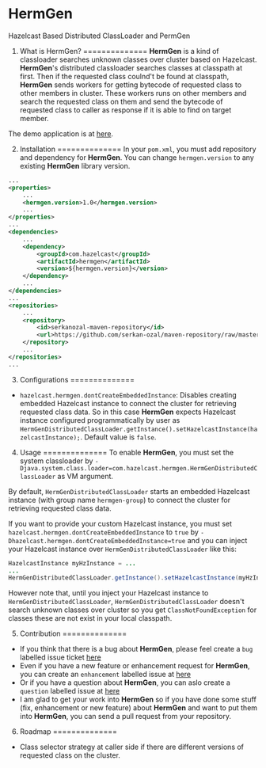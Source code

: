 # HermGen
Hazelcast Based Distributed ClassLoader and PermGen

1. What is HermGen?
==============
**HermGen** is a kind of classloader searches unknown classes over cluster based on Hazelcast. **HermGen**'s distributed classloader searches classes at classpath at first. Then if the requested class coulnd't be found at classpath, **HermGen** sends workers for getting bytecode of requested class to other members in cluster. These workers runs on other members and search the requested class on them and send the bytecode of requested class to caller as response if it is able to find on target member.

The demo application is at [here](https://github.com/serkan-ozal/hermgen-demo).

2. Installation
==============
In your `pom.xml`, you must add repository and dependency for **HermGen**. 
You can change `hermgen.version` to any existing **HermGen** library version.

``` xml
...
<properties>
    ...
    <hermgen.version>1.0</hermgen.version>
    ...
</properties>
...
<dependencies>
    ...
	<dependency>
		<groupId>com.hazelcast</groupId>
		<artifactId>hermgen</artifactId>
		<version>${hermgen.version}</version>
	</dependency>
	...
</dependencies>
...
<repositories>
	...
	<repository>
		<id>serkanozal-maven-repository</id>
		<url>https://github.com/serkan-ozal/maven-repository/raw/master/</url>
	</repository>
	...
</repositories>
...
```

3. Configurations
==============
- `hazelcast.hermgen.dontCreateEmbeddedInstance`: Disables creating embedded Hazelcast instance to connect the cluster for retrieving requested class data. So in this case **HermGen** expects Hazelcast instance configured programmatically by user as `HermGenDistributedClassLoader.getInstance().setHazelcastInstance(hazelcastInstance);`. Default value is `false`.

4. Usage
==============
To enable **HermGen**, you must set the system classloader by `-Djava.system.class.loader=com.hazelcast.hermgen.HermGenDistributedClassLoader` as VM argument.

By default, `HermGenDistributedClassLoader` starts an embedded Hazelcast instance (with group name `hermgen-group`) to connect the cluster for retrieving requested class data. 

If you want to provide your custom Hazelcast instance, you must set `hazelcast.hermgen.dontCreateEmbeddedInstance` to `true` by `-Dhazelcast.hermgen.dontCreateEmbeddedInstance=true` and you can inject your Hazelcast instance over `HermGenDistributedClassLoader` like this:

``` java
HazelcastInstance myHzInstance = ...
...
HermGenDistributedClassLoader.getInstance().setHazelcastInstance(myHzInstance);
```

However note that, until you inject your Hazelcast instance to `HermGenDistributedClassLoader`, `HermGenDistributedClassLoader` doesn't search unknown classes over cluster so you get `ClassNotFoundException` for classes these are not exist in your local classpath.

5. Contribution
==============
- If you think that there is a bug about **HermGen**, please feel create a `bug` labelled issue ticket [here](https://github.com/serkan-ozal/hermgen/issues/new)
- Even if you have a new feature or enhancement request for **HermGen**, you can create an `enhancement` labelled issue at [here](https://github.com/serkan-ozal/hermgen/issues/new)
- Or if you have a question about **HermGen**, you can aslo create a `question` labelled issue at [here](https://github.com/serkan-ozal/hermgen/issues/new)
- I am glad to get your work into **HermGen** so if you have done some stuff (fix, enhancement or new feature) about **HermGen** and want to put them into **HermGen**, you can send a pull request from your repository.

6. Roadmap
==============

- Class selector strategy at caller side if there are different versions of requested class on the cluster.
